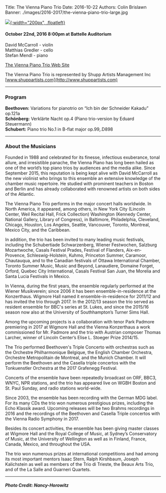 Title: The Vienna Piano Trio
Date: 2016-10-22
Authors: Colin Brislawn
Banner: ./images/2016-2017/the-vienna-piano-trio-large.jpg

[![ ]({filename}/images/2016-2017/the-vienna-piano-trio400.jpg){:width="200px", .floatleft}]({filename}./ViennaPianoTrio.md)

#### October 22nd, 2016 8:00pm at Battelle Auditorium

David McCarroll - violin <br>
Matthias Gredler - cello <br>
Stefan Mendl - piano

[The Vienna Piano Trio Web Site](http://www.viennapianotrio.com/)

The Vienna Piano Trio is represented by Shupp Artists Management Inc [www.shuppartists.com](http://www.shuppartists.com)

---

### Program

**Beethoven:** Variations for pianotrio on “Ich bin der Schneider Kakadu” op.121a <br>
**Schönberg:** Verklärte Nacht op.4 (Piano trio-version by Eduard Steuermann) <br>
**Schubert:** Piano trio No.1 in B-flat major op.99,.D898

---

### About the Musicians

Founded in 1988 and celebrated for its finesse, infectious exuberance, tonal allure, and  irresistible panache, the Vienna Piano has long been hailed as one of the world’s top piano trios by audiences and the media alike.  Since September 2015, this reputation is being kept alive with David McCarroll as the new violinist who brings to this ensemble an extensive knowledge of the chamber music repertoire. He studied with prominent teachers in Boston and Berlin and has already collaborated with renowned artists on both sides of the Atlantic.

The Vienna Piano Trio performs in the major concert halls worldwide.  In North America, it appeared, among others, in New York City (Lincoln Center, Weil Recital Hall, Frick Collection) Washington (Kennedy Center, National Gallery, Library of Congress), in Baltimore,  Philadelphia, Cleveland, Chicago, Houston, Los Angeles, Seattle, Vancouver, Toronto, Montreal, Mexico City, and the Caribbean.

In addition, the trio has been invited to many leading music festivals, including the Schubertiade Schwarzenberg,  Wiener Festwochen, Salzburg Mozartwoche, Casals Festival Prades,  Festival of Flanders, Aix-en-Provence, Schleswig-Holstein, Kuhmo, Princeton Summer, Caramoor, Chautauqua, and to the Canadian festivals of Ottawa International Chamber, Toronto Summer Music, Music and Beyond, Lanaudiere, Domaine Forget, Orford, Quebec City International, Casals Festival San Juan,  the Morelia and Santa Lucia Festivals in Mexico.

In Vienna, during the first years, the ensemble regularly performed at the Wiener Musikverein;  since 2006  it has been ensemble-in-residence at  the Konzerthaus.  Wigmore Hall named it ensemble-in-residence for 2011/12 and has invited the trio through 2017.  In the 2012/13 season the trio served as resident ensemble for BBC's series at St. Lukes, and since the 2015/16 season now also at the University of Southhampton’s  Turner Sims Hall.

Among the upcoming projects is a collaboration with tenor Park Padmore premiering in 2017 at Wigmore Hall and the Vienna Konzerthaus a work commissioned for Mr. Padmore and the trio with Austrian  composer Thomas Larcher, winner of Lincoln Center’s Elise L. Stoeger Prize 2014/15.

The Trio performed Beethoven's Triple Concerto with orchestras such as the Orchestre Philharmonique Belgique, the English Chamber Orchestra, Orchestre Metropolitain de Montreal, and  the Munich Chamber.  It will perform  the Beethoven and the Casella triple concertos with the Tonkuenstler Orchestra at the 2017 Grafenegg Festival.

Concerts of the ensemble have been repeatedly broadcast on ORF, BBC3, WNYC, NPR stations, and the trio has appeared live on WGBH Boston and St. Paul Sunday, and radio stations world-wide.

Since 2003,  the ensemble has been recording with the German MDG label.   For its many CDs the trio won numerous prestigious prizes, including the Echo Klassik award.   Upcoming releases will be two Brahms recordings in 2016 and the recordings of the Beethoven and Casella Triple concertos with the Vienna Radio Symphony in 2017.

Besides its concert activities, the ensemble has been giving  master classes at Wigmore Hall and the Royal College of Music, at Sydney’s Conservatory of Music, at the University of Wellington as well as in Finland, France, Canada, Mexico, and throughout the USA.

The trio won numerous prizes at international competitions and had among its most important mentors Isaac Stern,  Ralph Kirshbaum,  Joseph Kalichstein as well as members of the Trio di Trieste,  the Beaux Arts Trio, and of the La Salle and Guarneri Quartets.       

---

##### Photo Credit: Nancy-Horowitz
